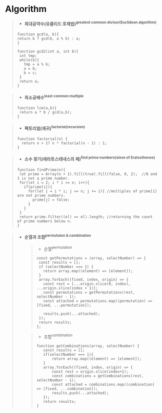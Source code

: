# Algorithm

> - #### 최대공약수(유클리드 호제법)<sup>greatest common divisor(Euclidean algorithm)</sup>
>
> ```
> function gcd(a, b){
> return b ? gcd(b, a % b) : a;
> }
> ```
>
> ```
> function gcd2(int a, int b){
>  int tmp;
>  while(b){
>    tmp = a % b;
>    a = b;
>    b = c;
>  }
>  return a;
> }
> ```

> - #### 최소공배수<sup>least common multiple</sup>
>
> ```
> function lcm(a,b){
>  return a * b / gcd(a,b);
> }
> ```

> - #### 팩토리얼(재귀)<sup>factorial(recursion)</sup>
>
> ```
> function factorial(n) {
> 	return n > 1? n * factorial(n - 1) : 1;
> }
> ```

> - #### 소수 찾기(에라토스테네스의 체)<sup>find prime numbers(sieve of Eratosthenes)</sup>
>
> ```
> function findPrime(n){
>  let prime = Array(n + 1).fill(true).fill(false, 0, 2);  //0 and 1 is not a prime number.
>  for(let i = 2; i * i <= n; i++){
>    if(prime[i]){
>      for(let j = i * i; j <= n; j += i){ //multiples of prime[i] are not prime numbers.
>        prime[j] = false;
>      }
>    }
>  }
>  return prime.filter((el) => el).length; //returning the count of prime numbers below n.
> }
> ```

> - #### 순열과 조합<sup>permutaion & combination</sup>
>
>   > - 순열<sup>permutation</sup>
>   >
>   > ```
>   > const getPermutations = (array, selectNumber) => {
>   >  const results = [];
>   >  if (selectNumber === 1) {
>   >    return array.map((element) => [element]);
>   >  }
>   >  array.forEach((fixed, index, origin) => {
>   >    const rest = [...origin.slice(0, index), ...origin.slice(index + 1)];
>   >    const permutations = getPermutations(rest, selectNumber - 1);
>   >    const attached = permutations.map((permutation) => [fixed, ...permutation]);
>   >
>   >    results.push(...attached);
>   >  });
>   >  return results;
>   > };
>   > ```
>
>   > - 조합<sup>combination</sup>
>   >
>   > ```
>   > function getCombinations(array, selectNumber) {
>   >    const results = [];
>   >    if(selectNumber === 1){
>   >        return array.map((element) => [element]);
>   >    }
>   >    array.forEach((fixed, index, origin) => {
>   >        const rest = origin.slice(index+1);
>   >        const combinations = getCombinations(rest, selectNumber - 1);
>   >        const attached = combinations.map((combination) => [fixed, ...combination]);
>   >        results.push(...attached);
>   >    });
>   >    return results;
>   > }
>   > ```
